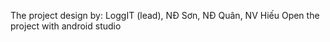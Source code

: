 The project design by: LoggIT (lead), NĐ Sơn, NĐ Quân, NV Hiếu
Open the project with android studio 
